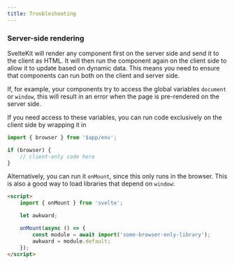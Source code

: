 ```yaml
---
title: Troubleshooting
---
```


### Server-side rendering

SvelteKit will render any component first on the server side and send it to the client as HTML. It will then run the component again on the client side to allow it to update based on dynamic data. This means you need to ensure that components can run both on the client and server side.

If, for example, your components try to access the global variables `document` or `window`, this will result in an error when the page is pre-rendered on the server side.

If you need access to these variables, you can run code exclusively on the client side by wrapping it in

```js
import { browser } from '$app/env';

if (browser) {
	// client-only code here
}
```

Alternatively, you can run it `onMount`, since this only runs in the browser. This is also a good way to load libraries that depend on `window`:

```html
<script>
	import { onMount } from 'svelte';

	let awkward;

	onMount(async () => {
		const module = await import('some-browser-only-library');
		awkward = module.default;
	});
</script>
```
